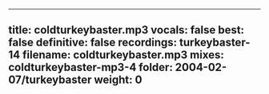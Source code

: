 
---
title: coldturkeybaster.mp3
vocals: false
best: false
definitive: false
recordings: turkeybaster-14
filename: coldturkeybaster.mp3
mixes: coldturkeybaster-mp3-4
folder: 2004-02-07/turkeybaster
weight: 0
---
